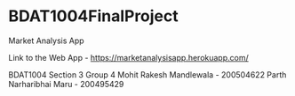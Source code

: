 # BDAT1004FinalProject

Market Analysis App

Link to the Web App - https://marketanalysisapp.herokuapp.com/

BDAT1004 Section 3 Group 4
Mohit Rakesh Mandlewala - 200504622
Parth Narharibhai Maru - 200495429
